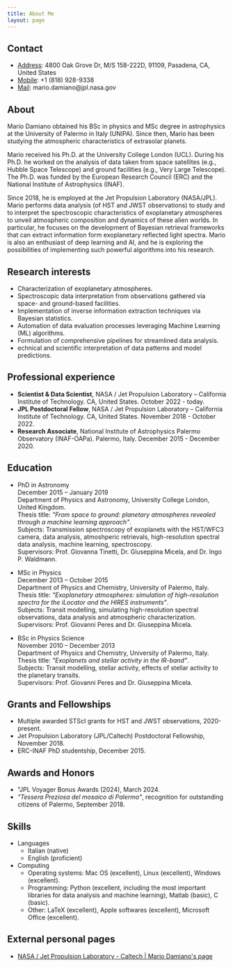 ```yaml
---
title: About Me
layout: page
---
```


<h2>Contact</h2>
<ul class="skill-list">
	<li><u>Address</u>:  4800 Oak Grove Dr, M/S 158-222D, 91109, Pasadena, CA, United States</li>
	<li><u>Mobile</u>:   +1 (818) 928-9338</li>
	<li><u>Mail</u>:     mario.damiano@jpl.nasa.gov</li>
</ul>


<h2>About</h2>
<p>Mario Damiano obtained his BSc in physics and MSc degree in astrophysics at the University of Palermo in Italy (UNIPA). Since then, Mario has been studying the atmospheric characteristics of extrasolar planets.</p>

<p>Mario received his Ph.D. at the University College London (UCL). During his Ph.D. he worked on the analysis of data taken from space satellites (e.g., Hubble Space Telescope) and ground facilities (e.g., Very Large Telescope). The Ph.D. was funded by the European Research Council (ERC) and the National Institute of Astrophysics (INAF).</p>

<p>Since 2018, he is employed at the Jet Propulsion Laboratory (NASA/JPL). Mario performs data analysis (of HST and JWST observations) to study and to interpret the spectroscopic characteristics of exoplanetary atmospheres to unveil atmospheric composition and dynamics of these alien worlds. In particular, he focuses on the development of Bayesian retrieval frameworks that can extract information form exoplanetary reflected light spectra. Mario is also an enthusiast of deep learning and AI, and he is exploring the possibilities of implementing such powerful algorithms into his research.</p>

<h2>Research interests</h2>
<ul class="skill-list">
	<li>Characterization of exoplanetary atmospheres.</li>
	<li>Spectroscopic data interpretation from observations gathered via space- and ground-based facilities.</li>
	<li>Implementation of inverse information extraction techniques via Bayesian statistics.</li>
	<li>Automation of data evaluation processes leveraging Machine Learning (ML) algorithms.</li>
    <li>Formulation of comprehensive pipelines for streamlined data analysis.</li>
    <li>echnical and scientific interpretation of data patterns and model predictions.</li>
</ul>

<h2>Professional experience</h2>
<ul class="skill-list">
    <li><strong>Scientist & Data Scientist</strong>, NASA / Jet Propulsion Laboratory – California Institute of Technology. CA, United States. October 2022 - today.</li>
	<li><strong>JPL Postdoctoral Fellow</strong>, NASA / Jet Propulsion Laboratory – California Institute of Technology. CA, United States. November 2018 - October 2022.</li>
	<li><strong>Research Associate</strong>, National Institute of Astrophysics Palermo Observatory (INAF-OAPa). Palermo, Italy. December 2015 - December 2020.</li>
</ul>

<h2>Education</h2>
<ul class="skill-list">
	<li><p>PhD in Astronomy 
<br />December 2015 – January 2019
<br />Department of Physics and Astronomy, University College London, United Kingdom.
<br />Thesis title: <i>"From space to ground: planetary atmospheres revealed through a machine learning approach"</i>.
<br />Subjects: Transmission spectroscopy of exoplanets with the HST/WFC3 camera, data analysis, atmoshperic retrievals, 
high-resolution spectral data analysis, machine learning, spectroscopy.
<br />Supervisors: Prof. Giovanna Tinetti, Dr. Giuseppina Micela, and Dr. Ingo P. Waldmann.</p></li>
	<li><p>MSc in Physics
<br />December 2013 – October 2015 
<br />Department of Physics and Chemistry, University of Palermo, Italy.
<br />Thesis title: <i>"Exoplanetary atmospheres: simulation of high-resolution spectra for the iLocator and the HIRES instruments"</i>.
<br />Subjects: Transit modelling, simulating high-resolution spectral observations, data analysis and atmospheric characterization. 
<br />Supervisors: Prof. Giovanni Peres and Dr. Giuseppina Micela.</p></li>
    <li><p>BSc in Physics Science
<br />November 2010 – December 2013
<br />Department of Physics and Chemistry, University of Palermo, Italy.
<br />Thesis title: <i>"Exoplanets and stellar activity in the IR-band"</i>.
<br />Subjects: Transit modelling, stellar activity, effects of stellar activity to the planetary transits. 
<br />Supervisors: Prof. Giovanni Peres and Dr. Giuseppina Micela.</p></li>
</ul>

<h2>Grants and Fellowships</h2>
<ul class="skill-list">
<li>Multiple awarded STScI grants for HST and JWST observations, 2020-present.</li>
<li>Jet Propulsion Laboratory (JPL/Caltech) Postdoctoral Fellowship, November 2018.</li>
<li>ERC-INAF PhD studentship, December 2015.</li>
</ul>

<h2>Awards and Honors</h2>
<ul class="skill-list">
<li>"JPL Voyager Bonus Awards (2024), March 2024.</li>
<li><i>"Tessera Preziosa del mosaico di Palermo"</i>, recognition for outstanding citizens of Palermo, September 2018.</li>
</ul>

<h2>Skills</h2>
  <ul>
  <li>Languages
    <ul>
      <li>Italian (native)</li>
      <li>English (proficient)</li>
    </ul>
  </li>
  <li>Computing
    <ul>
      <li>Operating systems: Mac OS (excellent), Linux (excellent), Windows (excellent).</li>
      <li>Programming: Python (excellent, including the most important libraries for data analysis and machine learning), Matlab (basic), C (basic).</li>
      <li>Other: LaTeX (excellent), Apple softwares (excellent), Microsoft Office (excellent).</li>
    </ul>
  </li>
</ul>

<h2>External personal pages</h2>

<ul class="skill-list">
	<li><a href="https://science.jpl.nasa.gov/people/Damiano/">NASA / Jet Propulsion Laboratory - Caltech | Mario Damiano's page</a></li>
</ul>
